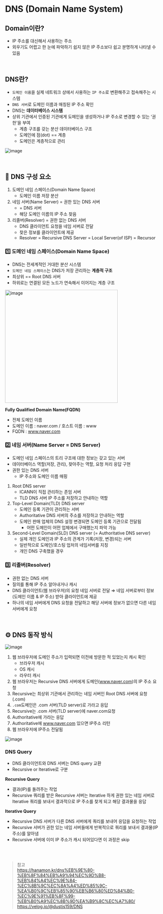 # DNS (Domain Name System) 
## Domain이란? 
- IP 주소를 대신해서 사용하는 주소 
- 외우기도 어렵고 한 눈에 파악하기 쉽지 않은 IP 주소보다 쉽고 분명하게 나타낼 수 있음 

</br> 

## DNS란? 
- `도메인 이름`을 실제 네트워크 상에서 사용하는 `IP 주소`로 변환해주고 접속해주는 시스템 
- `DNS 서버`로 도메인 이름과 매칭된 IP 주소 확인 
- DNS는 **데이터베이스 시스템**
- 상위 기관에서 인증된 기관에게 도메인을 생성하거나 IP 주소로 변경할 수 있는 ‘권한’을 부여
  - 계층 구조를 갖는 분산 데이터베이스 구조 
  - 도메인에 점(dot) == 계층 
  - 도메인은 계층적으로 관리          

![image](https://user-images.githubusercontent.com/63537847/218657023-d040db15-bef1-4707-8422-f1d9f39b81a3.png)

</br>

## 🧩 DNS 구성 요소 
1. 도메인 네임 스페이스(Domain Name Space)  
    - 도메인 이름 저장 분산 
2. 네임 서버(Name Server) = 권한 있는 DNS 서버  
    - = DNS 서버
    - 해당 도메인 이름의 IP 주소 찾음 
3. 리졸버(Resolver) = 권한 없는 DNS 서버 
    - DNS 클라이언트 요청을 네임 서버로 전달 
    - 찾은 정보를 클라이언트에 제공 
    - Resolver = Recursive DNS Server = Local Server(of ISP) = Recursor

### 1️⃣ 도메인 네임 스페이스(Domain Name Space) 
- DNS는 전세계적인 거대한 분산 시스템 
- `도메인 네임 스페이스`는 DNS가 저장 관리하는 **계층적 구조** 
- 최상위 == Root DNS 서버 
- 하위로는 연결된 모든 노드가 연속해서 이어지는 계층 구조 

<img width="370" alt="image" src="https://user-images.githubusercontent.com/63537847/218660010-3036cbce-1ee0-4268-8c90-15030916ccc8.png">

**Fully Qualified Domain Name(FQDN)**
- 전체 도메인 이름 
- 도메인 이름 : naver.com / 호스트 이름 : www
- FQDN : www.naver.com

### 2️⃣ 네임 서버(Name Server = DNS Server)
- 도메인 네임 스페이스의 트리 구조에 대한 정보는 갖고 있는 서버 
- 데이터베이스 역할(저장, 관리), 찾아주는 역할, 요청 처리 응답 구현
- 권한 있는 DNS 서버 
  - IP 주소와 도메인 이름 매핑 

1. Root DNS server 
    - ICANN이 직접 관리하는 존엄 서버 
    - TLD DNS 서버 IP 주소를 저장하고 안내하는 역할
2. Top-Level Domain(TLD) DNS server
    - 도메인 등록 기관이 관리하는 서버 
    - Authoritative DNS 서버의 주소를 저장하고 안내하는 역할
    - 도메인 판매 업체의 DNS 설정 변경되면 도메인 등록 기관으로 전달됨 
      - 어떤 도메인이 어떤 업체에서 구매했는지 파악 가능 
3. Second-Level Domain(SLD) DNS server (= Authoritative DNS server)
    - 실제 개인 도메인과 IP 주소의 관계가 기록(저장, 변경)되는 서버
    - 일반적으로 도메인/호스팅 업처의 네임서버를 지칭 
    - 개인 DNS 구축했을 경우 

### 3️⃣ 리졸버(Resolver)
- 권한 없는 DNS 서버 
- 질의를 통해 IP 주소 알아내거나 캐시 
- DNS 클라이언트(웹 브라우저)의 요청 네임 서버로 전달 ⇒ 네임 서버로부터 정보(도메인 이름 & IP 주소) 받아 클라이언트에 제공
- 하나의 네임 서버에게 DNS 요청을 전달하고 해당 서버에 정보가 없으면 다른 네임 서버에게 요청

</br> 

## ⚙️ DNS 동작 방식 
![image](https://user-images.githubusercontent.com/63537847/218657591-428c78bd-5aa0-402f-be33-a83987eb74f9.png)

1. 웹 브라우저에 도메인 주소가 입력되면 이전에 방문한 적 있었는지 캐시 확인
    - 브라우저 캐시
    - OS 캐시
    - 라우터 캐시
2. 웹 브라우저는 Recursive DNS 서버에게 도메인(www.naver.com)의 IP 주소 요청 
3. Recursive는 최상위 기관에서 관리하는 네임 서버인 Root DNS 서버에 요청(.com) 
4. `.com`도메인은 .com 서버(TLD server)로 가라고 응답 
5. Recursive는 .com 서버(TLD server)에 naver.com요청
6. Authoritative에 가라는 응답 
7. Authoritative에 www.naver.com 있으면 IP주소 리턴 
8. 웹 브라우저에 IP주소 전달됨 

![image](https://user-images.githubusercontent.com/63537847/218665781-5a838104-e813-45c0-91e2-952427f21d44.png)

### DNS Query
- DNS 클라이언트와 DNS 서버는 DNS query 교환
- Recursive or Iterative로 구분 

**Recursive Query** 
- 결과(IP)를 돌려주는 작업 
- Recursive 쿼리를 받은 Recursive 서버는 Iterative 하게 권한 있는 네임 서버로 Iterative 쿼리를 보내서 결과적으로 IP 주소를 찾게 되고 해당 결과물을 응답

**Iterative Query** 
- Recursive DNS 서버가 다른 DNS 서버에게 쿼리를 보내어 응답을 요청하는 작업
- Recursive 서버가 권한 있는 네임 서버들에게 반복적으로 쿼리를 보내서 결과물(IP 주소)를 알아냄
- Recursive 서버에 이미 IP 주소가 캐시 되어있다면 이 과정은 skip


</br>
</br>

> 참고                         
> https://hanamon.kr/dns%EB%9E%80-%EB%8F%84%EB%A9%94%EC%9D%B8-%EB%84%A4%EC%9E%84-%EC%8B%9C%EC%8A%A4%ED%85%9C-%EA%B0%9C%EB%85%90%EB%B6%80%ED%84%B0-%EC%9E%91%EB%8F%99-%EB%B0%A9%EC%8B%9D%EA%B9%8C%EC%A7%80/                                
> https://velog.io/@dustjs159/DNS        

